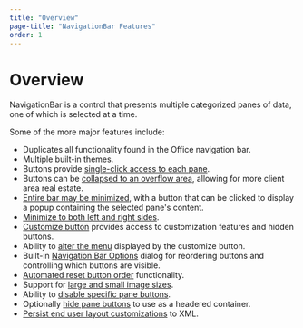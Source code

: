 ```yaml
---
title: "Overview"
page-title: "NavigationBar Features"
order: 1
---
```

# Overview

NavigationBar is a control that presents multiple categorized panes of data, one of which is selected at a time.

Some of the more major features include:

- Duplicates all functionality found in the Office navigation bar.
- Multiple built-in themes.
- Buttons provide [single-click access to each pane](pane-buttons-and-selection.md).
- Buttons can be [collapsed to an overflow area](pane-buttons-and-selection.md), allowing for more client area real estate.
- [Entire bar may be minimized](minimization.md), with a button that can be clicked to display a popup containing the selected pane's content.
- [Minimize to both left and right sides](minimization.md).
- [Customize button](customize-button.md) provides access to customization features and hidden buttons.
- Ability to [alter the menu](customize-button.md) displayed by the customize button.
- Built-in [Navigation Bar Options](options-window.md) dialog for reordering buttons and controlling which buttons are visible.
- [Automated reset button order](options-window.md) functionality.
- Support for [large and small image sizes](pane-buttons-and-selection.md).
- Ability to [disable specific pane buttons](pane-buttons-and-selection.md).
- Optionally [hide pane buttons](hiding-pane-buttons.md) to use as a headered container.
- [Persist end user layout customizations](layout-serialization.md) to XML.
